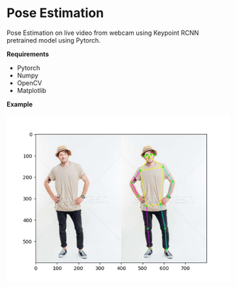 # Pose Estimation
Pose Estimation on live video from webcam using Keypoint RCNN pretrained model using Pytorch.

__Requirements__
- Pytorch
- Numpy
- OpenCV
- Matplotlib

__Example__
<p align='center'>
  <img src='https://github.com/avigupta2612/Pose_Estimation/blob/master/media/image_pose.jpeg' />
</p>